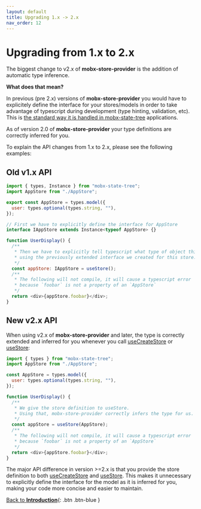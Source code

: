 ```yaml
---
layout: default
title: Upgrading 1.x -> 2.x
nav_order: 12
---
```


# Upgrading from 1.x to 2.x

The biggest change to v2.x of **mobx-store-provider** is the addition of automatic type inference.

**What does that mean?**

In previous (pre 2.x) versions of **mobx-store-provider** you would have to explicitely define the interface for your stores/models in order to take advantage of typescript during development (type hinting, validation, etc). This is [the standard way it is handled in mobx-state-tree](https://mobx-state-tree.js.org/tips/typescript#using-a-mst-type-at-design-time) applications.

As of version 2.0 of **mobx-store-provider** your type definitions are correctly inferred for you.

To explain the API changes from 1.x to 2.x, please see the following examples:

## Old v1.x API

```javascript
import { types, Instance } from "mobx-state-tree";
import AppStore from "./AppStore";

export const AppStore = types.model({
  user: types.optional(types.string, ""),
});

// First we have to explicitly define the interface for AppStore
interface IAppStore extends Instance<typeof AppStore> {}

function UserDisplay() {
  /**
   * Then we have to explicitly tell typescript what type of object this is
   * using the previously extended interface we created for this store.
   */
  const appStore: IAppStore = useStore();
  /**
   * The following will not compile, it will cause a typescript error
   * because `foobar` is not a property of an `AppStore`
   */
  return <div>{appStore.foobar}</div>;
}
```

## New v2.x API

When using v2.x of **mobx-store-provider** and later, the type is correctly extended and inferred for you whenever you call [useCreateStore](/api/useCreateStore) or [useStore](/api/useStore):

```javascript
import { types } from "mobx-state-tree";
import AppStore from "./AppStore";

const AppStore = types.model({
  user: types.optional(types.string, ""),
});

function UserDisplay() {
  /**
   * We give the store definition to useStore.
   * Using that, mobx-store-provider correctly infers the type for us.
   */
  const appStore = useStore(AppStore);
  /**
   * The following will not compile, it will cause a typescript error
   * because `foobar` is not a property of an `AppStore`
   */
  return <div>{appStore.foobar}</div>;
}
```

The major API difference in version >=2.x is that you provide the store definition to both [useCreateStore](/api/useCreateStore) and [useStore](/api/useStore). This makes it unnecessary to explicitly define the interface for the model as it is inferred for you, making your code more concise and easier to maintain.

[Back to **Introduction**](/){: .btn .btn-blue }
